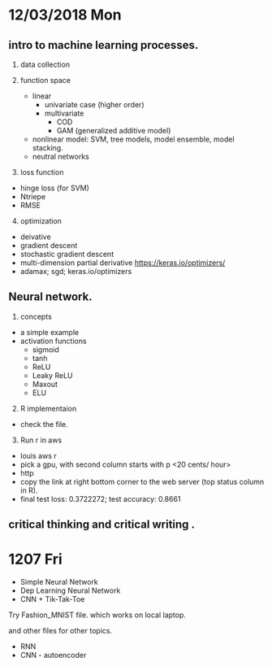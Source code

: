 # 12/03/2018 Mon

## intro to machine learning processes.
1. data collection
2. function space
	- linear
	  - univariate case (higher order)
	  - multivariate
	  	- COD
	  	- GAM (generalized additive model)
	- nonlinear model: SVM, tree models, model ensemble, model stacking.
	- neutral networks

3. loss function
 - hinge loss (for SVM)
 - Ntriepe
 - RMSE

4. optimization
  - deivative
  - gradient descent <appropriately settting the learning rate is important for gd method>
  - stochastic gradient descent
  - multi-dimension partial derivative <https://keras.io/optimizers/>
  - adamax; sgd; keras.io/optimizers

## Neural network.
1. concepts
  - a simple example
  - activation functions
    - sigmoid
    - tanh
    - ReLU
    - Leaky ReLU
    - Maxout
    - ELU
2. R implementaion <check the R file in the folder>
  - check the file.
3. Run r in aws
  - louis aws r
  - pick a gpu, with second column starts with p <20 cents/ hour>
  - http
  - copy the link at right bottom corner to the web server (top status column in R).
  - final test loss: 0.3722272; test accuracy: 0.8661

## critical thinking and critical writing <to the core>.




# 1207 Fri
- Simple Neural Network
- Dep Learning Neural Network
- CNN + Tik-Tak-Toe

Try Fashion_MNIST file. which works on local laptop.

and other files for other topics.
- RNN
- CNN - autoencoder



